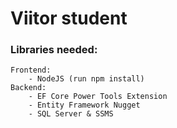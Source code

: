 # Viitor student
### Libraries needed:
    Frontend:
        - NodeJS (run npm install)
    Backend:
        - EF Core Power Tools Extension
        - Entity Framework Nugget
        - SQL Server & SSMS


        